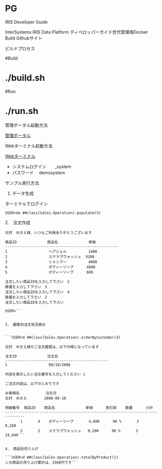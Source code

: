PG
======

IRIS Developer Guide

InterSystems IRIS Data Platform ディベロッパーガイド世代管理用Docker Build Githubサイト


ビルドプロセス

#Build
# ./build.sh
#Run
# ./run.sh


管理ポータル起動方法

[管理ポータル](localhost:52780/csp/sys/%25CSP.Portal.Home.zen?IRISUsername=_system&IRISPassword=demosystem)

Webターミナル起動方法

[Webターミナル](localhost:52780/terminal/)


- システムログイン　　_system
- パスワード　	demosystem


サンプル実行方法

1. データ生成

ターミナルでログイン

`USER>do ##class(Sales.Operation).populate(5)`

2.　注文作成　

```USER>d ##class(Sales.Operation).placeOrder(3)
北村　ゆきえ様、いつもご利用ありがとうございます
 
商品ID              商品名              単価
----------------------------------------------------
1                   ヘアジェル          1400
2                   スクラブウォッシュ  9200
3                   シャンプー          4000
4                   ボディーソープ      4600
5                   ボディーソープ      600
 
注文したい商品IDを入力して下さい　2
数量を入力して下さい　3
注文したい商品IDを入力して下さい　4
数量を入力して下さい　2
注文したい商品IDを入力して下さい　
 
USER>```


3.　顧客別注文状況表示


```USER>d ##class(Sales.Operation).orderByCustomer(3)
 
北村　ゆきえ様のご注文履歴は、以下の様になっています
 
注文ID              注文日
-----------------------------------------------
1                   09/10/2008
 
内容を表示したい注文番号を入力してください 1
 
ご注文内容は、以下のとおりです
 
お客様名            注文日
北村　ゆきえ        2008-09-10
 
明細番号  商品ID    商品名              単価      割引率    数量      小計
-------------------------------------------------------------------------------
       1       4    ボディーソープ       4,600      90 %       2         8,280
       2       2    スクラブウォッシュ   9,200      90 %       3        24,840```
       

4.　商品別売り上げ

```USER>d ##class(Sales.Operation).totalByProduct(1)
この商品の売り上げ累計は、3360円です```
